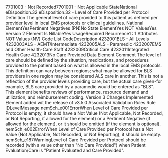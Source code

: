 

7701003 - Not Recorded7701001 - Not Applicable
StateNational
eDisposition.32
eDisposition.32 - Level of Care Provided per Protocol
Definition
The general level of care provided to this patient as defined per provider level in local EMS protocols or
clinical guidelines.
National ElementYesPertinent Negatives (PN)No
State ElementYes
NOT ValuesYes
Version 2 Element
Is NillableYes
UsageRequired
Recurrence1 : 1
Attributes
NOT Values (NV)
Code List
CodeDescription
4232001BLS - All Levels
4232003ALS - AEMT/Intermediate
4232005ALS - Paramedic
4232007EMS and Other Health-Care Staff
4232009Critical Care
4232011Integrated Health Care
4232013No Care Provided
Data Element Comment
The level of care should be defined by the situation, medications, and procedures provided to the patient based on what is
allowed in the local EMS protocols. This definition can vary between regions; what may be allowed for BLS providers in one
region may be considered ALS care in another. This is not a reflection of the provider levels providing care, but the actual care
given-for example, BLS care provided by a paramedic would be entered as "BLS". This element benefits reviews of
performance, resource demand and utilization, and reimbursement coding.
Version 3 Changes Implemented
Element added wit the release of v3.5.0
Associated Validation Rules
Rule IDLevelMessage
nemSch_e001ErrorWhen Level of Care Provided per Protocol is empty, it should have a Not Value (Not Applicable,
Not Recorded, or Not Reporting, if allowed for the element) or a Pertinent Negative (if allowed
for the element), or it should be omitted (if the element is optional).
nemSch_e002ErrorWhen Level of Care Provided per Protocol has a Not Value (Not Applicable, Not Recorded, or
Not Reporting), it should be empty.
nemSch_e187WarningLevel of Care Provided per Protocol should be recorded (with a value other than "No Care
Provided") when Patient Evaluation/Care is "Patient Evaluated and Care Provided".
